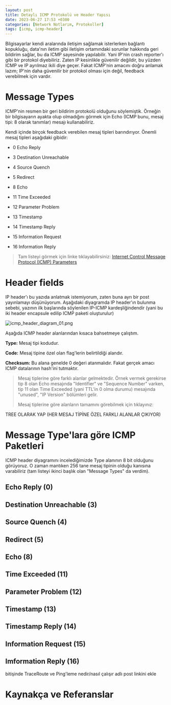 ```yaml
---
layout: post
title: Detaylı ICMP Protokolü ve Header Yapısı
date: 2023-06-27 17:53 +0300
categories: [Network Notlarım, Protokoller]
tags: [icmp, icmp-header]
---
```


Bilgisayarlar kendi aralarında iletişim sağlamak isterlerken bağlantı kopukluğu, data'nın iletim gibi iletişim ortamındaki sorunlar hakkında geri bildirim sağlar, bu da ICMP sayesinde yapılabilir. Yani IP'nin crash reporter'ı gibi bir protokol diyebiliriz. Zaten IP kesinlikle güvenilir değildir, bu yüzden ICMP ve IP ayrılmaz ikili diye geçer. Fakat ICMP'nin amacını doğru anlamak lazım; IP'nin daha güvenilir bir protokol olması için değil, feedback verebilmek için vardır.

# Message Types

ICMP'nin resmen bir geri bildirim protokolü olduğunu söylemiştik. Örneğin bir bilgisayarın ayakta olup olmadığını görmek için Echo (ICMP bunu, mesaj tipi: 8 olarak tanımlar) mesajı kullanabiliriz. 

Kendi içinde birçok feedback verebilen mesaj tipleri barındırıyor. Önemli mesaj tipleri aşağıdaki gibidir:

- 0  Echo Reply

- 3  Destination Unreachable

- 4  Source Quench

- 5  Redirect

- 8  Echo

- 11  Time Exceeded

- 12  Parameter Problem

- 13  Timestamp

- 14  Timestamp Reply

- 15  Information Request

- 16  Information Reply

> Tam listeyi görmek için linke tıklayabilirsiniz: [Internet Control Message Protocol (ICMP) Parameters](https://www.iana.org/assignments/icmp-parameters/icmp-parameters.xhtml)

# Header fields

IP header'ı bu yazıda anlatmak istemiyorum, zaten buna ayrı bir post yayınlamayı düşünüyorum. Aşağıdaki diyagramda IP header'ın bulunma sebebi, yazının ilk başlarında söylenilen IP-ICMP kardeşliğindendir (yani bu iki header encapsule edilip ICMP paketi oluşturulur) 

![icmp_header_diagram_01.png](/assets/img/2023-06-27-detaylı-icmp-protokolü-ve-header-yapısı/icmp_header_diagram_01.png)

Aşağıda ICMP header alanlarından kısaca bahsetmeye çalıştım.

**Type:** Mesaj tipi kodudur.

**Code:** Mesaj tipine özel olan flag'lerin belirtildiği alandır.

**Checksum:** Bu alana genelde 0  değeri atanmalıdır. Fakat gerçek amacı ICMP datalarının hash'ini tutmaktır.

> Mesaj tiplerine göre farklı alanlar gelmektedir. Örnek vermek gerekirse tip 8 olan Echo mesajında "Identifier" ve "Sequence Number" varken, tip 11 olan Time Exceeded (yani TTL'in 0 olma durumu) mesajında "unused", "IP Version" bölümleri gelir.
> 
> Mesaj tiplerine göre alanların tamamını görebilmek için tıklayınız: 

TREE OLARAK YAP (HER MESAJ TİPİNE ÖZEL FARKLI ALANLAR ÇIKIYOR)

# Message Type'lara göre ICMP Paketleri

ICMP header diyagramını incelediğimizde Type alanının 8 bit olduğunu görüyoruz. O zaman mantıken 256 tane mesaj tipinin olduğu kanısına varabiliriz (tam listeyi ikinci başlık olan "Message Types" da verdim).



## Echo Reply (0)

## Destination Unreachable (3)

## Source Quench (4)

## Redirect (5)

## Echo (8)

## Time Exceeded (11)

## Parameter Problem (12)

## Timestamp (13)

## Timestamp Reply (14)

## Information Request (15)

## Imformation Reply (16)

bitişinde TraceRoute ve Ping'leme nedir/nasıl çalışır adlı post linkini ekle

# Kaynakça ve Referanslar
